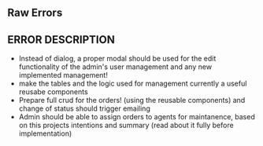 ## Raw Errors

## ERROR DESCRIPTION
- Instead of dialog, a proper modal should be used for the edit functionality of the admin's user management and any new implemented management! 
- make the tables and the logic used for management currently a useful reusabe components
- Prepare full crud for the orders! (using the reusable components) and change of status should trigger emailing 
- Admin should be able to assign orders to agents for maintanence, based on this projects intentions and summary (read about it fully before implementation)
